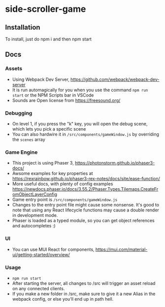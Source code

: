 # side-scroller-game

## Installation
To install, just do npm i and then npm start

## Docs

### Assets
- Using Webpack Dev Server, https://github.com/webpack/webpack-dev-server
- It is run automagically for you when you use the command `npm run start` or the NPM Scripts bar in VSCode
- Sounds are Open license from https://freesound.org/

### Debugging
- On level 1, if you press the "k" key, you will open the debug scene, which lets you pick a specific scene
- You can also hardwire it in `/src/components/gameWindow.js` by overriding the `scenes` array

### Game Engine
- This project is using Phaser 3, https://photonstorm.github.io/phaser3-docs/
- Awsome examples for key properties at https://rexrainbow.github.io/phaser3-rex-notes/docs/site/ease-function/
- More useful docs, with plenty of config examples https://newdocs.phaser.io/docs/3.55.2/Phaser.Types.Tilemaps.CreateFromObjectLayerConfig
- Game entry point is `/src/components/gameWindow.js` 
- Changes to the entry point file might cause some nonsense. It's good to note that using any React lifecycle functions may cause a double render in development mode.
- Phaser is loaded as a typed module, so you can get object references and autocompletes :)

### UI
- You can use MUI React for components, https://mui.com/material-ui/getting-started/overview/

### Usage
- `npm run start`
- After starting the server, all changes to /src will trigger an asset reload on any connected clients.
- If you make a new folder in /src, make sure to give it a new Alias in the webpack config, or else you'll end up in path hell.

